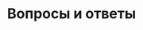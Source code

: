 ---
layout: forum-index
title: Вопросы и ответы
headerBg: true
breadcrumbs:
  - name: Форумы
    url: /forum/

subNavbar: true
subMenu: true
subMenuAction: false
submenuTitle: Форумы
subMenuItems:
  - name: Вопросы и ответы
    url: /forum/1/
  - name: Полезные ссылки
    url: /forum/
  - name: Работа сообщества
    url: /forum/

items:
  - success: false
    dataSuccess: 'Есть ответ'
    typeItem: question
    vote: 58
    url: /forum/1/question/
    title: How to configure alerts for employee contract expiration
    text: Just for posterity so other can see. Here are the steps to set automatic alerts on any contract.. i.e. HR Employee, or Fleet for example. I will use fleet as an example.
    tags:
      - name: Contract
      - name: Action
    countryFlag: /assets/images/russia.png
    user: Yarick
    date: 02.03.18, 14:05
    views: 286
    answers: 5
    answersName: ['ответ','ответа','ответов']
  - success: true
    dataSuccess: 'Есть ответ'
    typeItem: question
    vote: 112
    url: /forum/1/question/
    title: CMS replacement for ERP and eCommerce
    text: I use Wordpress as a CMS and eCommerce platform. The developing in Wordpress is quite easy and solid but it missing ERP feature (there is single plugin to integrate with Frontaccounting) so I wonder Can I use Odoo as a replacement CMS of Wordpress + eCommerce plugin? In simple words does Odoo became CMS+ERP platform?
    tags:
      - name: Wordpress
      - name: CMS
      - name: ecommerce
      - name: Odoo
    countryFlag: /assets/images/russia.png
    user: Yarick
    date: 02.03.18, 14:05
    views: 5223
    answers: 12
    answersName: ['ответ','ответа','ответов']
  - success: false
    dataSuccess: 'Есть ответ'
    typeItem: link
    vote: 31
    url: /forum/1/question/
    title: Discover Odoo, an open source ERP.
    text: 
    tags:
      - name: Odoo
      - name: ERP
    countryFlag: /assets/images/usa.png
    user: Yarick
    date: 02.03.18, 14:05
    views: 201
    answers: 3
    answersName: ['комментарий','комментария','комментариев']
  - success: false
    dataSuccess: 'Есть ответ'
    typeItem: forum
    vote: -27
    url: /forum/1/question/
    title: How to setup a regular PostgreSQL database backup
    text: I'm not familiar with PostgreSQL database administration , so I figured I might ask for help from someone more knowledgeable on the subject. What would you recommend in order to setup a regular (daily) OpenERP database backup?
    tags:
      - name: PostgreSQL
      - name: database
      - name: backup
    countryFlag: /assets/images/germany.png
    user: Yarick
    date: 02.03.18, 14:05
    views: 1058
    answers: 11
    answersName: ['ответ','ответа','ответов']
---